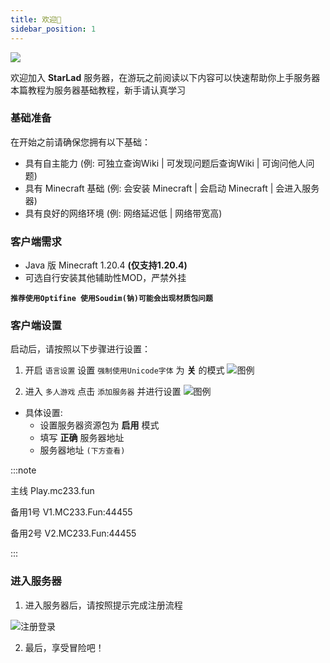 ```yaml
---
title: 欢迎👋
sidebar_position: 1
---
```


![](https://count.kjchmc.cn/get/@StarLand?theme=minecraft)

欢迎加入 **StarLad** 服务器，在游玩之前阅读以下内容可以快速帮助你上手服务器
本篇教程为服务器基础教程，新手请认真学习

### 基础准备

在开始之前请确保您拥有以下基础：

- 具有自主能力 (例: 可独立查询Wiki | 可发现问题后查询Wiki | 可询问他人问题)
- 具有 Minecraft 基础 (例: 会安装 Minecraft | 会启动 Minecraft | 会进入服务器)
- 具有良好的网络环境 (例: 网络延迟低 | 网络带宽高)

### 客户端需求

- Java 版 Minecraft 1.20.4 **(仅支持1.20.4)**
- 可选自行安装其他辅助性MOD，严禁外挂

**`推荐使用Optifine 使用Soudim(钠)可能会出现材质包问题`**

### 客户端设置

启动后，请按照以下步骤进行设置：
1. 开启 `语言设置` 设置 `强制使用Unicode字体` 为 **关** 的模式
![图例](https://s21.ax1x.com/2025/02/03/pEZglo6.png)

2. 进入 `多人游戏` 点击 `添加服务器` 并进行设置
![图例](https://s21.ax1x.com/2025/02/03/pEZRuUx.png)
- 具体设置:
  - 设置服务器资源包为 **启用** 模式
  - 填写 **正确** 服务器地址
  - 服务器地址 `(下方查看)`


:::note

主线 Play.mc233.fun

备用1号 V1.MC233.Fun:44455

备用2号 V2.MC233.Fun:44455

:::

### 进入服务器

1. 进入服务器后，请按照提示完成注册流程

![注册登录](https://s21.ax1x.com/2025/02/03/pEZRBRS.png)

2. 最后，享受冒险吧！
